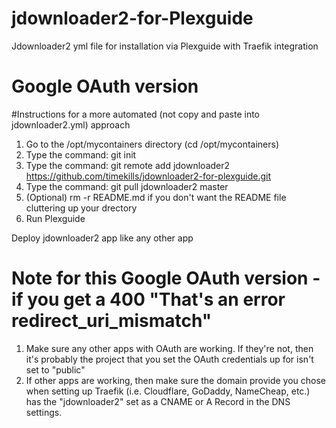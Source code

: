 # jdownloader2-for-Plexguide
Jdownloader2 yml file for installation via Plexguide with Traefik integration

# Google OAuth version


#Instructions for a more automated (not copy and paste into jdownloader2.yml) approach

1. Go to the /opt/mycontainers directory (cd /opt/mycontainers)
2. Type the command: git init
3. Type the command: git remote add jdownloader2 https://github.com/timekills/jdownloader2-for-plexguide.git
4. Type the command: git pull jdownloader2 master
5. (Optional) rm -r README.md if you don't want the README file cluttering up your drectory
6. Run Plexguide

Deploy jdownloader2 app like any other app

# Note for this Google OAuth version - if you get a 400 "That's an error redirect_uri_mismatch"
1. Make sure any other apps with OAuth are working. If they're not, then it's probably the project that you set the OAuth credentials up for isn't set to "public"
2. If other apps are working, then make sure the domain provide you chose when setting up Traefik (i.e. Cloudflare, GoDaddy, NameCheap, etc.) has the "jdownloader2" set as a CNAME or A Record in the DNS settings.
